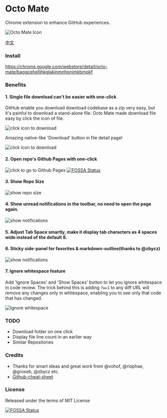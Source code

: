 Octo Mate
==================
Chrome extension to enhance GitHub experiences.

![Octo Mate Icon](https://lh5.googleusercontent.com/lu8gjeuKCYW846Y-l8tt4PulU4R3TBXqe0FDwmve_DhHD5RDuf6lUps2d0isFU-WLzjgrXZ5PQ=s128-h128-e365)

[中文](https://github.com/camsong/chrome-github-mate/blob/master/README.cn.md)

### Install

https://chrome.google.com/webstore/detail/octo-mate/baggcehellihkglakjnmnhpnjmkbmpkf

### Benefits

#### 1. Single file download can't be easier with one-click
GitHub enable you download download codebase as a zip very easy, but it's painful to download a stand-alone file.
Octo Mate made download file easy by click the icon of file.

![click icon to download](https://lh3.googleusercontent.com/EbAU6GVeTcc3DRyIphPRMAeaVOhL1e62xkAdm_5nlVB-aalkj6c2PhncMrmumLDOIoLCEXOPWA=s640-h400-e365-rw)

Amazing native-like 'Download' button in file detail page!

![click icon to download](https://lh3.googleusercontent.com/kTEhmep4hM1Mknr1ILHgFVIzS8a-WszsdKjV0qH8Qjp7M-rbYA-yNR-WA6voWY7gtG9DIBn7Uw=s640-h400-e365-rw)

#### 2. Open repo's Github Pages with one-click
![click to go to Github Pages](https://lh3.googleusercontent.com/Kqy1GJ4AhBhacfP32EpbPgXcqUCRgHD49zm3Lq98Kau9genJE8ZRzxsbIiFaSZRdj4Oj2asPPdU=s640-h400-e365-rw)
[![FOSSA Status](https://app.fossa.io/api/projects/git%2Bgithub.com%2FHartmarken%2Fchrome-github-mate.svg?type=shield)](https://app.fossa.io/projects/git%2Bgithub.com%2FHartmarken%2Fchrome-github-mate?ref=badge_shield)

#### 3. Show Repo Size
![show repo size](https://lh3.googleusercontent.com/55rEmkS6aozOxTiDedq5ENddNK2C2P4VfwVK-DoeCbHOduXPLySXv8dqdLFFAPtgsERLq2_u=s640-h400-e365-rw)

#### 4. Show unread notifications in the toolbar, no need to open the page again.

![show notifications](https://lh3.googleusercontent.com/Gc9ToCQXkMw9mJkMDnST4fmICa74EOhc2tcp_HKxefAvp_ahUiLWU_o9oBCPcN-7-xqbimXcIw=s640-h400-e365-rw)

#### 5. Adjust Tab Space smartly, make it display tab characters as 4 spaces wide instead of the default 8.

#### 6. Sticky side-panel for favorites & markdown-outline(thanks to @zbycz)

![show notifications](https://cloud.githubusercontent.com/assets/948896/14252559/860a154a-faba-11e5-8721-1b69070b3cdb.png)

#### 7. Ignore whitespace feature

Add 'Ignore Spaces' and 'Show Spaces' button to let you ignore whitespace in code review. The trick behind this is adding `?w=1` to any diff URL will remove any changes only in whitespace, enabling you to see only that code that has changed.

![Ignore whitespace](https://camo.githubusercontent.com/797184940defadec00393e6559b835358a863eeb/68747470733a2f2f6769746875622d696d616765732e73332e616d617a6f6e6177732e636f6d2f626c6f672f323031312f736563726574732f776869746573706163652e706e67)

### TODO

* Download folder on one click
* Display file line count in an earlier way
* Similar Repositories

### Credits

* Thanks for smart ideas and great work from @vohof, @riophae, @groseb, @zbycz etc.
* [Github-cheat-sheet](https://github.com/tiimgreen/github-cheat-sheet)

### License

Released under the terms of MIT License


[![FOSSA Status](https://app.fossa.io/api/projects/git%2Bgithub.com%2FHartmarken%2Fchrome-github-mate.svg?type=large)](https://app.fossa.io/projects/git%2Bgithub.com%2FHartmarken%2Fchrome-github-mate?ref=badge_large)